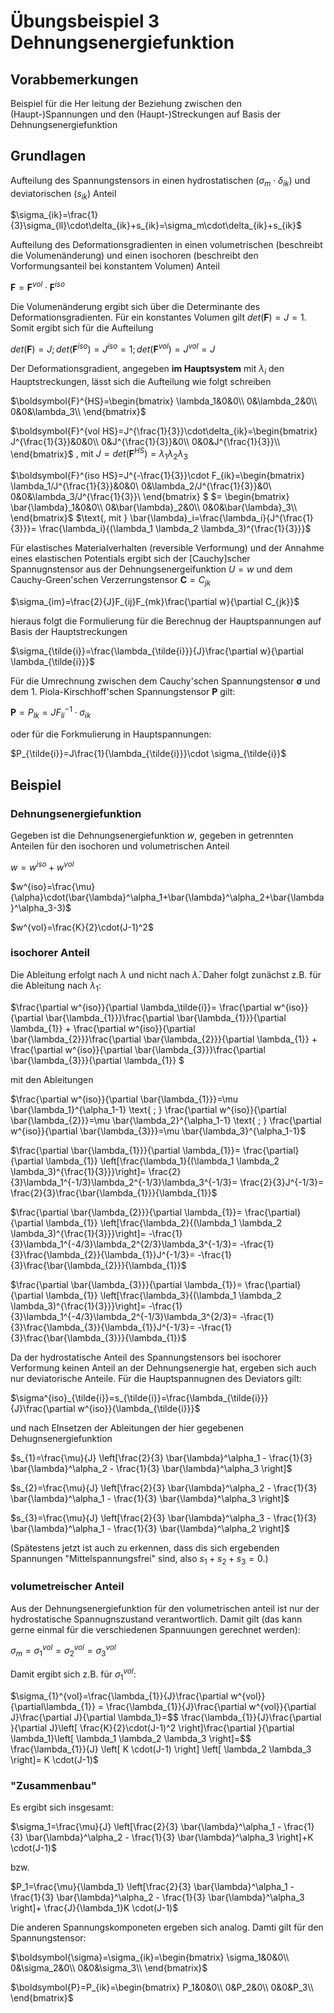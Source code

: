 # Übungsbeispiel 3 Dehnungsenergiefunktion

## Vorabbemerkungen
Beispiel für die Her leitung der Beziehung zwischen den (Haupt-)Spannungen und den (Haupt-)Streckungen auf Basis der Dehnungsenergiefunktion

## Grundlagen
Aufteilung des Spannungstensors in einen hydrostatischen ($\sigma_m\cdot\delta_{ik}$) und deviatorischen ($s_{ik}$) Anteil

$\sigma_{ik}=\frac{1}{3}\sigma_{ll}\cdot\delta_{ik}+s_{ik}=\sigma_m\cdot\delta_{ik}+s_{ik}$

Aufteilung des Deformationsgradienten in einen volumetrischen (beschreibt die Volumenänderung) und einen isochoren (beschreibt den Vorformungsanteil bei konstantem Volumen) Anteil 

$\boldsymbol{F}=\boldsymbol{F}^{vol}\cdot \boldsymbol{F}^{iso}$

Die Volumenänderung ergibt sich über die Determinante des Deformationsgradienten. Für ein konstantes Volumen gilt $det(\boldsymbol{F})=J=1$. Somit ergibt sich für die Aufteilung

$det(\boldsymbol{F})=J; det(\boldsymbol{F}^{iso})=J^{iso}=1; det(\boldsymbol{F}^{vol})=J^{vol}=J$

Der Deformationsgradient, angegeben **im Hauptsystem** mit $\lambda_i$ den Hauptstreckungen, lässt sich die Aufteilung wie folgt schreiben

$\boldsymbol{F}^{HS}=\begin{bmatrix}
\lambda_1&0&0\\
0&\lambda_2&0\\
0&0&\lambda_3\\
\end{bmatrix}$

$\boldsymbol{F}^{vol HS}=J^{\frac{1}{3}}\cdot\delta_{ik}=\begin{bmatrix}
J^{\frac{1}{3}}&0&0\\
0&J^{\frac{1}{3}}&0\\
0&0&J^{\frac{1}{3}}\\
\end{bmatrix}$
$\text{, mit } J=det(\boldsymbol{F}^{HS})=\lambda_1 \lambda_2 \lambda_3$

$\boldsymbol{F}^{iso HS}=J^{-\frac{1}{3}}\cdot F_{ik}=\begin{bmatrix}
\lambda_1/J^{\frac{1}{3}}&0&0\\
0&\lambda_2/J^{\frac{1}{3}}&0\\
0&0&\lambda_3/J^{\frac{1}{3}}\\
\end{bmatrix} $
$= \begin{bmatrix}
\bar{\lambda}_1&0&0\\
0&\bar{\lambda}_2&0\\
0&0&\bar{\lambda}_3\\
\end{bmatrix}$
$\text{, mit } \bar{\lambda}_i=\frac{\lambda_i}{J^{\frac{1}{3}}}= \frac{\lambda_i}{(\lambda_1 \lambda_2 \lambda_3)^{\frac{1}{3}}}$

Für elastisches Materialverhalten (reversible Verformung) und der Annahme eines elastischen Potentials ergibt sich der [Cauchy]scher Spannugnstensor aus der Dehnungsenergeifunktion $U=w$ und dem Cauchy-Green'schen Verzerrungstensor $\boldsymbol{C}=C_{jk}$

$\sigma_{im}=\frac{2}{J}F_{ij}F_{mk}\frac{\partial w}{\partial C_{jk}}$

hieraus folgt die Formulierung für die Berechnug der Hauptspannungen auf Basis der Hauptstreckungen

$\sigma_{\tilde{i}}=\frac{\lambda_{\tilde{i}}}{J}\frac{\partial w}{\partial \lambda_{\tilde{i}}}$

Für die Umrechnung zwischen dem Cauchy'schen Spannungstensor $\boldsymbol{\sigma}$ und dem 1. Piola-Kirschhoff'schen Spannungstensor $\boldsymbol{P}$ gilt:

$\boldsymbol{P}=P_{lk}=J F^{-1}_{li}\cdot \sigma_{ik}$

oder für die Forkmulierung in Hauptspannungen:

$P_{\tilde{i}}=J\frac{1}{\lambda_{\tilde{i}}}\cdot \sigma_{\tilde{i}}$


## Beispiel

### Dehnungsenergiefunktion
Gegeben ist die Dehnungsenergiefunktion $w$, gegeben in getrennten Anteilen für den isochoren und volumetrischen Anteil

$w=w^{iso}+w^{vol}$

$w^{iso}=\frac{\mu}{\alpha}\cdot(\bar{\lambda}^\alpha_1+\bar{\lambda}^\alpha_2+\bar{\lambda}^\alpha_3-3)$

$w^{vol}=\frac{K}{2}\cdot(J-1)^2$

### isochorer Anteil

Die Ableitung erfolgt nach $\lambda$ und nicht nach $\bar{\lambda}$. Daher folgt zunächst z.B. für die Ableitung nach $\lambda_1$:

$\frac{\partial w^{iso}}{\partial \lambda_\tilde{i}}=
\frac{\partial w^{iso}}{\partial \bar{\lambda_{1}}}\frac{\partial \bar{\lambda_{1}}}{\partial \lambda_{1}} +
\frac{\partial w^{iso}}{\partial \bar{\lambda_{2}}}\frac{\partial \bar{\lambda_{2}}}{\partial \lambda_{1}} +
\frac{\partial w^{iso}}{\partial \bar{\lambda_{3}}}\frac{\partial \bar{\lambda_{3}}}{\partial \lambda_{1}}
$

mit den Ableitungen

$\frac{\partial w^{iso}}{\partial \bar{\lambda_{1}}}=\mu \bar{\lambda_1}^{\alpha_1-1} \text{ ; }
\frac{\partial w^{iso}}{\partial \bar{\lambda_{2}}}=\mu \bar{\lambda_2}^{\alpha_1-1} \text{ ; }
\frac{\partial w^{iso}}{\partial \bar{\lambda_{3}}}=\mu \bar{\lambda_3}^{\alpha_1-1}$

$\frac{\partial \bar{\lambda_{1}}}{\partial \lambda_{1}}=
\frac{\partial}{\partial \lambda_{1}} \left[\frac{\lambda_1}{(\lambda_1 \lambda_2 \lambda_3)^{\frac{1}{3}}}\right]=
\frac{2}{3}\lambda_1^{-1/3}\lambda_2^{-1/3}\lambda_3^{-1/3}=
\frac{2}{3}J^{-1/3}=
\frac{2}{3}\frac{\bar{\lambda_{1}}}{\lambda_{1}}$

$\frac{\partial \bar{\lambda_{2}}}{\partial \lambda_{1}}=
\frac{\partial}{\partial \lambda_{1}} \left[\frac{\lambda_2}{(\lambda_1 \lambda_2 \lambda_3)^{\frac{1}{3}}}\right]=
-\frac{1}{3}\lambda_1^{-4/3}\lambda_2^{2/3}\lambda_3^{-1/3}=
-\frac{1}{3}\frac{\lambda_{2}}{\lambda_{1}}J^{-1/3}=
-\frac{1}{3}\frac{\bar{\lambda_{2}}}{\lambda_{1}}$

$\frac{\partial \bar{\lambda_{3}}}{\partial \lambda_{1}}=
\frac{\partial}{\partial \lambda_{1}} \left[\frac{\lambda_3}{(\lambda_1 \lambda_2 \lambda_3)^{\frac{1}{3}}}\right]=
-\frac{1}{3}\lambda_1^{-4/3}\lambda_2^{-1/3}\lambda_3^{2/3}=
-\frac{1}{3}\frac{\lambda_{3}}{\lambda_{1}}J^{-1/3}=
-\frac{1}{3}\frac{\bar{\lambda_{3}}}{\lambda_{1}}$

Da der hydrostatische Anteil des Spannungstensors bei isochorer Verformung keinen Anteil an der Dehnungsenergie hat, ergeben sich auch nur deviatorische Anteile. Für die Hauptspannugnen des Deviators gilt:

$\sigma^{iso}_{\tilde{i}}=s_{\tilde{i}}=\frac{\lambda_{\tilde{i}}}{J}\frac{\partial w^{iso}}{\lambda_{\tilde{i}}}$

und nach EInsetzen der Ableitungen der hier gegebenen Dehugnsenergiefunktion

$s_{1}=\frac{\mu}{J} \left[\frac{2}{3} \bar{\lambda}^\alpha_1 - \frac{1}{3} \bar{\lambda}^\alpha_2 - \frac{1}{3} \bar{\lambda}^\alpha_3 \right]$

$s_{2}=\frac{\mu}{J} \left[\frac{2}{3} \bar{\lambda}^\alpha_2 - \frac{1}{3} \bar{\lambda}^\alpha_1 - \frac{1}{3} \bar{\lambda}^\alpha_3 \right]$

$s_{3}=\frac{\mu}{J} \left[\frac{2}{3} \bar{\lambda}^\alpha_3 - \frac{1}{3} \bar{\lambda}^\alpha_1 - \frac{1}{3} \bar{\lambda}^\alpha_2 \right]$

(Spätestens jetzt ist auch zu erkennen, dass dis sich ergebenden Spannungen "Mittelspannungsfrei" sind, also $s_1+s_2+s_3=0$.)


### volumetreischer Anteil

Aus der Dehnungsenergiefunktion für den volumetrischen anteil ist nur der hydrostatische Spannugnszustand verantwortlich. Damit gilt (das kann gerne einmal für die verschiedenen Spannuungen gerechnet werden):

$\sigma_m=\sigma_1^{vol}=\sigma_2^{vol}=\sigma_3^{vol}$

Damit ergibt sich z.B. für $\sigma_1^{vol}$:

$\sigma_{1}^{vol}=\frac{\lambda_{1}}{J}\frac{\partial w^{vol}}{\partial\lambda_{1}} =
\frac{\lambda_{1}}{J}\frac{\partial w^{vol}}{\partial J}\frac{\partial J}{\partial \lambda_1}=$$
\frac{\lambda_{1}}{J}\frac{\partial }{\partial J}\left[ \frac{K}{2}\cdot(J-1)^2 \right]\frac{\partial }{\partial \lambda_1}\left[ \lambda_1 \lambda_2 \lambda_3 \right]=$$
\frac{\lambda_{1}}{J} \left[ K \cdot(J-1) \right] \left[ \lambda_2 \lambda_3 \right]=
K \cdot(J-1)$


### "Zusammenbau"

Es ergibt sich insgesamt:

$\sigma_1=\frac{\mu}{J} \left[\frac{2}{3} \bar{\lambda}^\alpha_1 - \frac{1}{3} \bar{\lambda}^\alpha_2 - \frac{1}{3} \bar{\lambda}^\alpha_3 \right]+K \cdot(J-1)$

bzw. 

$P_1=\frac{\mu}{\lambda_1} \left[\frac{2}{3} \bar{\lambda}^\alpha_1 - \frac{1}{3} \bar{\lambda}^\alpha_2 - \frac{1}{3} \bar{\lambda}^\alpha_3 \right]+ \frac{J}{\lambda_1}K \cdot(J-1)$

Die anderen Spannungskomponeten ergeben sich analog. Damti gilt für den Spannungstensor:

$\boldsymbol{\sigma}=\sigma_{ik}=\begin{bmatrix}
\sigma_1&0&0\\
0&\sigma_2&0\\
0&0&\sigma_3\\
\end{bmatrix}$

$\boldsymbol{P}=P_{ik}=\begin{bmatrix}
P_1&0&0\\
0&P_2&0\\
0&0&P_3\\
\end{bmatrix}$

